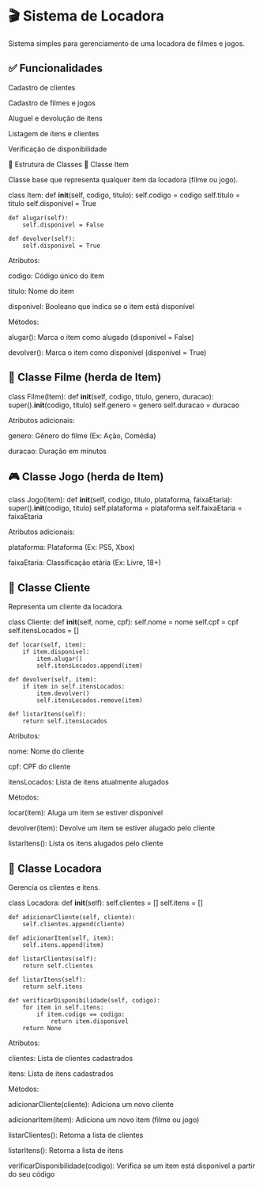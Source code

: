 # 🎬 Sistema de Locadora

Sistema simples para gerenciamento de uma locadora de filmes e jogos.

## ✅ Funcionalidades

Cadastro de clientes

Cadastro de filmes e jogos

Aluguel e devolução de itens

Listagem de itens e clientes

Verificação de disponibilidade

🧱 Estrutura de Classes
🔹 Classe Item

Classe base que representa qualquer item da locadora (filme ou jogo).

class Item:
    def __init__(self, codigo, titulo):
        self.codigo = codigo
        self.titulo = titulo
        self.disponivel = True

    def alugar(self):
        self.disponivel = False

    def devolver(self):
        self.disponivel = True


Atributos:

codigo: Código único do item

titulo: Nome do item

disponivel: Booleano que indica se o item está disponível

Métodos:

alugar(): Marca o item como alugado (disponivel = False)

devolver(): Marca o item como disponível (disponivel = True)

## 🎥 Classe Filme (herda de Item)
class Filme(Item):
    def __init__(self, codigo, titulo, genero, duracao):
        super().__init__(codigo, titulo)
        self.genero = genero
        self.duracao = duracao


Atributos adicionais:

genero: Gênero do filme (Ex: Ação, Comédia)

duracao: Duração em minutos

## 🎮 Classe Jogo (herda de Item)
class Jogo(Item):
    def __init__(self, codigo, titulo, plataforma, faixaEtaria):
        super().__init__(codigo, titulo)
        self.plataforma = plataforma
        self.faixaEtaria = faixaEtaria


Atributos adicionais:

plataforma: Plataforma (Ex: PS5, Xbox)

faixaEtaria: Classificação etária (Ex: Livre, 18+)

## 👤 Classe Cliente

Representa um cliente da locadora.

class Cliente:
    def __init__(self, nome, cpf):
        self.nome = nome
        self.cpf = cpf
        self.itensLocados = []

    def locar(self, item):
        if item.disponivel:
            item.alugar()
            self.itensLocados.append(item)

    def devolver(self, item):
        if item in self.itensLocados:
            item.devolver()
            self.itensLocados.remove(item)

    def listarItens(self):
        return self.itensLocados


Atributos:

nome: Nome do cliente

cpf: CPF do cliente

itensLocados: Lista de itens atualmente alugados

Métodos:

locar(item): Aluga um item se estiver disponível

devolver(item): Devolve um item se estiver alugado pelo cliente

listarItens(): Lista os itens alugados pelo cliente

## 🏪 Classe Locadora

Gerencia os clientes e itens.

class Locadora:
    def __init__(self):
        self.clientes = []
        self.itens = []

    def adicionarCliente(self, cliente):
        self.clientes.append(cliente)

    def adicionarItem(self, item):
        self.itens.append(item)

    def listarClientes(self):
        return self.clientes

    def listarItens(self):
        return self.itens

    def verificarDisponibilidade(self, codigo):
        for item in self.itens:
            if item.codigo == codigo:
                return item.disponivel
        return None


Atributos:

clientes: Lista de clientes cadastrados

itens: Lista de itens cadastrados

Métodos:

adicionarCliente(cliente): Adiciona um novo cliente

adicionarItem(item): Adiciona um novo item (filme ou jogo)

listarClientes(): Retorna a lista de clientes

listarItens(): Retorna a lista de itens

verificarDisponibilidade(codigo): Verifica se um item está disponível a partir do seu código
